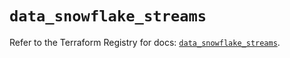 # `data_snowflake_streams`

Refer to the Terraform Registry for docs: [`data_snowflake_streams`](https://registry.terraform.io/providers/snowflake-labs/snowflake/0.89.0/docs/data-sources/streams).
